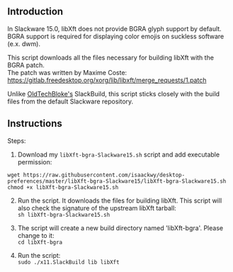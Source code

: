 ## Introduction
In Slackware 15.0, libXft does not provide BGRA glyph support by default.  
BGRA support is required for displaying color emojis on suckless software (e.x. dwm).

This script downloads all the files necessary for building libXft with the BGRA patch.  
The patch was written by Maxime Coste:
https://gitlab.freedesktop.org/xorg/lib/libxft/merge_requests/1.patch

Unlike [OldTechBloke's](https://gitlab.com/OldTechBloke/slackware-libxft-bgra/) SlackBuild, this script sticks closely with the build files from the default Slackware repository.

## Instructions
Steps:
1. Download my `libXft-bgra-Slackware15.sh` script and add executable permission:  
```
wget https://raw.githubusercontent.com/isaackwy/desktop-preferences/master/libXft-bgra-Slackware15/libXft-bgra-Slackware15.sh
chmod +x libXft-bgra-Slackware15.sh
```

2. Run the script. It downloads the files for building libXft. This script will also check the signature of the upstream libXft tarball:  
`sh libXft-bgra-Slackware15.sh`

3. The script will create a new build directory named 'libXft-bgra'. Please change to it:  
`cd libXft-bgra`

4. Run the script:  
`sudo ./x11.SlackBuild lib libXft`

